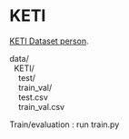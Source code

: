 # KETI

[KETI Dataset person](https://unistackr0-my.sharepoint.com/:u:/g/personal/macarize_unist_ac_kr/EbKrq2yG__5CigsmvPZGxKABubdFk0CrrwH_nLq0Lf-6yQ?e=B9MwMu).


data/\
&nbsp;&nbsp;KETI/\
&nbsp;&nbsp;&nbsp;&nbsp;test/\
&nbsp;&nbsp;&nbsp;&nbsp;train_val/\
&nbsp;&nbsp;&nbsp;&nbsp;test.csv\
&nbsp;&nbsp;&nbsp;&nbsp;train_val.csv



Train/evaluation : run train.py
